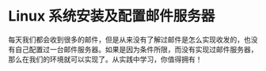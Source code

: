 # Linux 系统安装及配置邮件服务器

每天我们都会收到很多的邮件，但是从来没有了解过邮件是怎么实现收发的，也没有自己配置过一台邮件服务器。如果是因为条件所限，而没有实现过邮件服务器，那么在我们的环境就可以实现了。从实践中学习，你值得拥有！